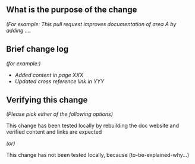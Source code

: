 <!--
*Thank you very much for contributing to Osmosis - we are happy that you want to help us improve Osmosis and its docs. To help the community review your contribution in the best possible way, please go through the checklist below, which will get the contribution into a shape in which it can be best reviewed.*

*Please understand that we do not do this to make contributions to Osmosis a hassle. In order to uphold a high standard of quality for code contributions, while at the same time managing a large number of contributions, we need contributors to prepare the contributions well, and give reviewers enough contextual information for the review. Please also understand that contributions that do not follow this guide will take longer to review and thus typically be picked up with lower priority by the community.*

## Contribution Checklist

  - Name the pull request in the form "[ISSUE-XXXX] [component] Title of the pull request", where *XXXX* should be replaced by the actual issue number. Skip *component* if you are unsure about which is the best component.

  - Fill out the template below to describe the changes contributed by the pull request. That will give reviewers the context they need to do the review.

  - Each pull request should address only one issue, not mix up code from multiple issues.
  
  - Each commit in the pull request has a meaningful commit message

  - Once all items of the checklist are addressed, remove the above text and this checklist, leaving only the filled out template below.


**(The sections below can be removed for hotfixes of typos)**
-->

## What is the purpose of the change

*(For example: This pull request improves documentation of area A by adding ....*


## Brief change log

*(for example:)*
  - *Added content in page XXX*
  - *Updated cross reference link in YYY*


## Verifying this change

*(Please pick either of the following options)*

This change has been tested locally by rebuilding the doc website and verified content and links are expected

*(or)*

This change has not been tested locally, because (to-be-explained-why...)

